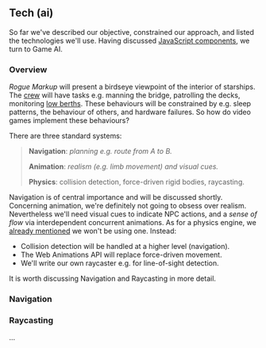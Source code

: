 ## Tech (ai)

So far we've described our objective, constrained our approach, and listed the technologies we'll use.
Having discussed [JavaScript components](2#tech1--react-and-preact "@anchor"),
we turn to Game AI.

### Overview

_Rogue Markup_ will present a birdseye viewpoint of the interior of starships.
The [crew](https://wiki.travellerrpg.com/Crew "@new-tab") will have tasks e.g. manning the bridge, patrolling the decks, monitoring [low berths](https://wiki.travellerrpg.com/Low_Passage "@new-tab").
These behaviours will be constrained by e.g. sleep patterns, the behaviour of others, and hardware failures.
So how do video games implement these behaviours?

There are three standard systems:

> **Navigation**: _planning e.g. route from A to B._
>
> **Animation**: _realism (e.g. limb movement) and visual cues._
>
> **Physics**: collision detection, force-driven rigid bodies, raycasting.

Navigation is of central importance and will be discussed shortly.
Concerning animation, we're definitely not going to obsess over realism.
Nevertheless we'll need visual cues to indicate NPC actions,
and a _sense of flow_ via interdependent concurrent animations.
As for a physics engine, we [already mentioned](1#constraints--game-mechanics "@anchor") we won't be using one. Instead:
- Collision detection will be handled at a higher level (navigation).
- The Web Animations API will replace force-driven movement.
- We'll write our own raycaster e.g. for line-of-sight detection.

It is worth discussing Navigation and Raycasting in more detail.

### Navigation


<!-- __TODO__
- Rodney Brooks layers.
- Navigation based Game AI.
- Corner-wrapped Pathfinding only provides part of the 
- Geomorph 101
-->

<!-- Pathfinding is central to Game AI.
Our NPCs need to move realistically e.g. they cannot move through walls, windows or locked doors. -->

<div
  class="tabs"
  id="tabs-nav-demo"
  height="400"
  enabled="false"
  tabs="[
     { key: 'component', filepath: 'nav/NavDemo' },
   ]"
></div>

### Raycasting

...